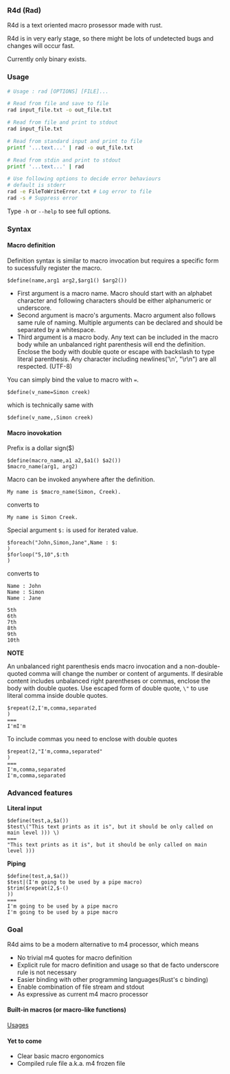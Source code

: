 ### R4d (Rad)

R4d is a text oriented macro prosessor made with rust.

R4d is in very early stage, so there might be lots of undetected bugs and
changes will occur fast.

Currently only binary exists.

### Usage

```bash
# Usage : rad [OPTIONS] [FILE]...

# Read from file and save to file
rad input_file.txt -o out_file.txt

# Read from file and print to stdout 
rad input_file.txt

# Read from standard input and print to file
printf '...text...' | rad -o out_file.txt

# Read from stdin and print to stdout 
printf '...text...' | rad 

# Use following options to decide error behaviours
# default is stderr
rad -e FileToWriteError.txt # Log error to file
rad -s # Suppress error
```

Type ```-h``` or ```--help``` to see full options.

### Syntax 

#### Macro definition

Definition syntax is similar to macro invocation but requires a specific form
to sucessfully register the macro.

```
$define(name,arg1 arg2,$arg1() $arg2())
```

- First argument is a macro name. Macro should start with an alphabet character
and following characters should be either alphanumeric or underscore.
- Second argument is macro's arguments. Macro argument also follows same rule
of naming. Multiple arguments can be declared and should be separated by a
whitespace.
- Third argument is a macro body. Any text can be included in the macro body
while an unbalanced right parenthesis will end the definition. Enclose the body
with double quote or escape with backslash to type literal parenthesis. Any
character including newlines('\n', "\r\n") are all respected. (UTF-8)

You can simply bind the value to macro with ```=```.

```
$define(v_name=Simon creek)
```
which is technically same with
```
$define(v_name,,Simon creek)
```

#### Macro inovokation

Prefix is a dollar sign($)
```
$define(macro_name,a1 a2,$a1() $a2())
$macro_name(arg1, arg2)
```
Macro can be invoked anywhere after the definition.
```
My name is $macro_name(Simon, Creek).
```
converts to
```
My name is Simon Creek.
```

Special argument ```$:``` is used for iterated value.
```
$foreach("John,Simon,Jane",Name : $:
)
$forloop("5,10",$:th
)
```
converts to
```
Name : John
Name : Simon
Name : Jane

5th
6th
7th
8th
9th
10th

```

**NOTE**

An unbalanced right parenthesis ends macro invocation and a non-double-quoted
comma will change the number or content of arguments. If desirable content
includes unbalanced right parentheses or commas, enclose the body with double
quotes. Use escaped form of double quote, ```\"``` to use literal comma inside
double quotes.

```
$repeat(2,I'm,comma,separated
)
===
I'mI'm
```
To include commas you need to enclose with double quotes
```
$repeat(2,"I'm,comma,separated"
)
===
I'm,comma,separated
I'm,comma,separated

```

### Advanced features

**Literal input**

```
$define(test,a,$a())
$test\("This text prints as it is", but it should be only called on main level ))) \)
===
"This text prints as it is", but it should be only called on main level )))
```

**Piping**

```
$define(test,a,$a())
$test|(I'm going to be used by a pipe macro)
$trim($repeat(2,$-()
))
===
I'm going to be used by a pipe macro
I'm going to be used by a pipe macro
```

### Goal

R4d aims to be a modern alternative to m4 processor, which means

- No trivial m4 quotes for macro definition
- Explicit rule for macro definition and usage so that de facto underscore rule
is not necessary
- Easier binding with other programming languages(Rust's c binding)
- Enable combination of file stream and stdout
- As expressive as current m4 macro processor

#### Built-in macros (or macro-like functions)

[Usages](./docs/macros.md)

#### Yet to come

- Clear basic macro ergonomics
- Compiled rule file a.k.a. m4 frozen file
